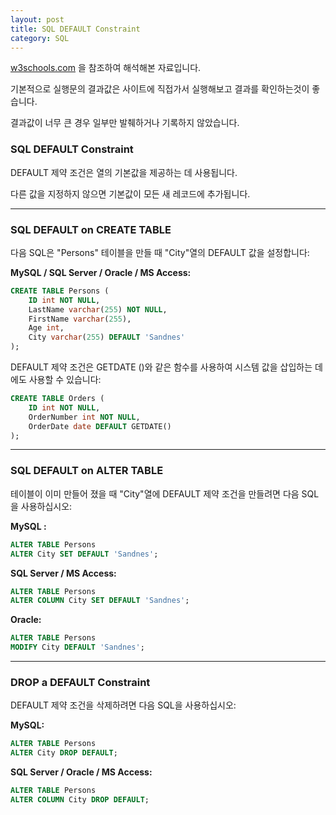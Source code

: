 ```yaml
---
layout: post
title: SQL DEFAULT Constraint
category: SQL
---
```




[w3schools.com](www.w3schools.com/sql) 을 참조하여 해석해본 자료입니다.

기본적으로 실행문의 결과값은 사이트에 직접가서 실행해보고 결과를 확인하는것이 좋습니다.

결과값이 너무 큰 경우 일부만 발췌하거나 기록하지 않았습니다.





### SQL DEFAULT Constraint

DEFAULT 제약 조건은 열의 기본값을 제공하는 데 사용됩니다.

다른 값을 지정하지 않으면 기본값이 모든 새 레코드에 추가됩니다.

---



### SQL DEFAULT on CREATE TABLE

다음 SQL은 "Persons" 테이블을 만들 때 "City"열의 DEFAULT 값을 설정합니다:

**MySQL / SQL Server / Oracle / MS Access:**

```sql
CREATE TABLE Persons (
    ID int NOT NULL,
    LastName varchar(255) NOT NULL,
    FirstName varchar(255),
    Age int,
    City varchar(255) DEFAULT 'Sandnes'
);
```



DEFAULT 제약 조건은 GETDATE ()와 같은 함수를 사용하여 시스템 값을 삽입하는 데에도 사용할 수 있습니다:

```sql
CREATE TABLE Orders (
    ID int NOT NULL,
    OrderNumber int NOT NULL,
    OrderDate date DEFAULT GETDATE()
);
```

---



### SQL DEFAULT on ALTER TABLE

테이블이 이미 만들어 졌을 때 "City"열에 DEFAULT 제약 조건을 만들려면 다음 SQL을 사용하십시오:

**MySQL :**

```sql
ALTER TABLE Persons
ALTER City SET DEFAULT 'Sandnes';
```

**SQL Server / MS Access:**

```sql
ALTER TABLE Persons
ALTER COLUMN City SET DEFAULT 'Sandnes';
```

**Oracle:**

```sql
ALTER TABLE Persons
MODIFY City DEFAULT 'Sandnes';
```

---



### DROP a DEFAULT Constraint

DEFAULT 제약 조건을 삭제하려면 다음 SQL을 사용하십시오:


**MySQL:**

```sql
ALTER TABLE Persons
ALTER City DROP DEFAULT;
```

**SQL Server / Oracle / MS Access:**

```sql
ALTER TABLE Persons
ALTER COLUMN City DROP DEFAULT;
```

